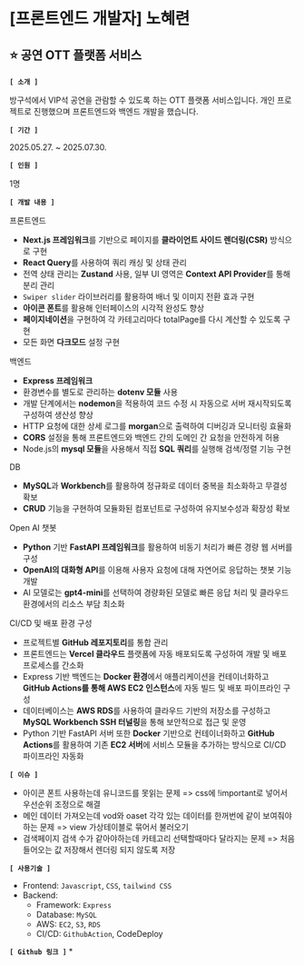 # [프론트엔드 개발자] 노혜련
## ⭐ 공연 OTT 플랫폼 서비스
**`[ 소개 ]`**

방구석에서 VIP석 공연을 관람할 수 있도록 하는 OTT 플랫폼 서비스입니다. 개인 프로젝트로 진행했으며 프론트엔드와 백엔드 개발을 했습니다.


**`[ 기간 ]`**

2025.05.27. ~ 2025.07.30.


**`[ 인원 ]`**

1명


**`[ 개발 내용 ]`**

프론트엔드

* **Next.js 프레임워크**를 기반으로 페이지를 **클라이언트 사이드 렌더링(CSR)** 방식으로 구현
* **React Query**를 사용하여 쿼리 캐싱 및 상태 관리
* 전역 상태 관리는 **Zustand** 사용, 일부 UI 영역은 **Context API Provider**를 통해 분리 관리
* `Swiper slider` 라이브러리를 활용하여 배너 및 이미지 전환 효과 구현
* **아이콘 폰트**를 활용해 인터페이스의 시각적 완성도 향상
* **페이지네이션**을 구현하여 각 카테고리마다 totalPage를 다시 계산할 수 있도록 구현
* 모든 화면 **다크모드** 설정 구현


백엔드

* **Express 프레임워크**
* 환경변수를 별도로 관리하는 **dotenv 모듈** 사용
* 개발 단계에서는 **nodemon**을 적용하여 코드 수정 시 자동으로 서버 재시작되도록 구성하여 생산성 향상
* HTTP 요청에 대한 상세 로그를 **morgan**으로 출력하여 디버깅과 모니터링 효율화
* **CORS** 설정을 통해 프론트엔드와 백엔드 간의 도메인 간 요청을 안전하게 허용
*  Node.js의 **mysql 모듈**을 사용해서 직접 **SQL 쿼리**를 실행해 검색/정렬 기능 구현


DB

* **MySQL**과 **Workbench**를 활용하여 정규화로 데이터 중복을 최소화하고 무결성 확보
* **CRUD** 기능을 구현하여 모듈화된 컴포넌트로 구성하여 유지보수성과 확장성 확보


Open AI 챗봇

* **Python** 기반 **FastAPI 프레임워크**를 활용하여 비동기 처리가 빠른 경량 웹 서버를 구성
* **OpenAI의 대화형 API**를 이용해 사용자 요청에 대해 자연어로 응답하는 챗봇 기능 개발
* AI 모델로는 **gpt4-mini**를 선택하여 경량화된 모델로 빠른 응답 처리 및 클라우드 환경에서의 리소스 부담 최소화


CI/CD 및 배포 환경 구성

* 프로젝트별 **GitHub 레포지토리**를 통합 관리
* 프론트엔드는 **Vercel 클라우드** 플랫폼에 자동 배포되도록 구성하여 개발 및 배포 프로세스를 간소화
* Express 기반 백엔드는 **Docker 환경**에서 애플리케이션을 컨테이너화하고 **GitHub Actions를 통해 AWS EC2 인스턴스**에 자동 빌드 및 배포 파이프라인 구성
* 데이터베이스는 **AWS RDS**를 사용하여 클라우드 기반의 저장소를 구성하고 **MySQL Workbench SSH 터널링**을 통해 보안적으로 접근 및 운영
* Python 기반 FastAPI 서버 또한 **Docker** 기반으로 컨테이너화하고 **GitHub Actions**를 활용하여 기존 **EC2 서버**에 서비스 모듈을 추가하는 방식으로 CI/CD 파이프라인 자동화


**`[ 이슈 ]`**

* 아이콘 폰트 사용하는데 유니코드를 못읽는 문제 => css에 !important로 넣어서 우선순위 조정으로 해결
* 메인 데이터 가져오는데 vod와 oaset 각각 있는 데이터를 한꺼번에 같이 보여줘야하는 문제 => view 가상테이블로 묶어서 불러오기
* 검색페이지 검색 수가 같아야하는데 카테고리 선택할때마다 달라지는 문제 => 처음 들어오는 값 저장해서 렌더링 되지 않도록 저장


**`[ 사용기술 ]`**

* Frontend: `Javascript`, `CSS`, `tailwind CSS`
* Backend:
  * Framework: `Express`
  * Database: `MySQL`
  * AWS: `EC2`, `S3`, `RDS`
  * CI/CD: `GithubAction`, CodeDeploy


**`[ Github 링크 ]`**
* 




